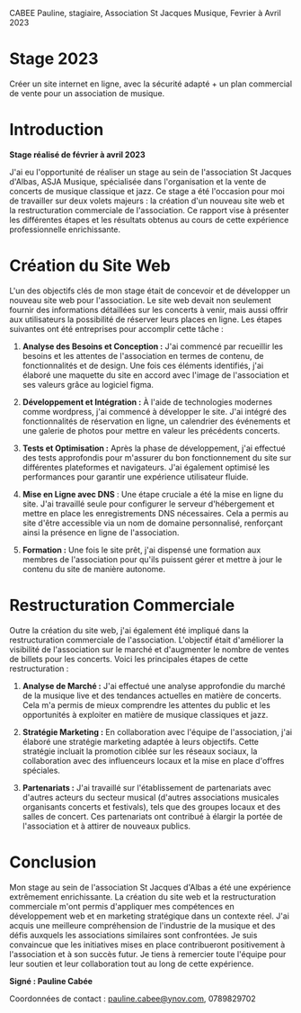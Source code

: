 CABEE Pauline, stagiaire, Association St Jacques Musique, Fevrier à Avril 2023

# Stage 2023
Créer un site internet en ligne, avec la sécurité adapté + un plan commercial de vente pour un association de musique.

# Introduction

**Stage réalisé de février à avril 2023**

J'ai eu l'opportunité de réaliser un stage au sein de l'association St Jacques d'Albas, ASJA Musique, spécialisée dans l'organisation et la vente de concerts de musique classique et jazz. Ce stage a été l'occasion pour moi de travailler sur deux volets majeurs : la création d'un nouveau site web et la restructuration commerciale de l'association. Ce rapport vise à présenter les différentes étapes et les résultats obtenus au cours de cette expérience professionnelle enrichissante.

# Création du Site Web

L'un des objectifs clés de mon stage était de concevoir et de développer un nouveau site web pour l'association. Le site web devait non seulement fournir des informations détaillées sur les concerts à venir, mais aussi offrir aux utilisateurs la possibilité de réserver leurs places en ligne. Les étapes suivantes ont été entreprises pour accomplir cette tâche :

1. **Analyse des Besoins et Conception :** J'ai commencé par recueillir les besoins et les attentes de l'association en termes de contenu, de fonctionnalités et de design. Une fois ces éléments identifiés, j'ai élaboré une maquette du site en accord avec l'image de l'association et ses valeurs grâce au logiciel figma.

2. **Développement et Intégration :** À l'aide de technologies modernes comme wordpress, j'ai commencé à développer le site. J'ai intégré des fonctionnalités de réservation en ligne, un calendrier des événements et une galerie de photos pour mettre en valeur les précédents concerts.

3. **Tests et Optimisation :** Après la phase de développement, j'ai effectué des tests approfondis pour m'assurer du bon fonctionnement du site sur différentes plateformes et navigateurs. J'ai également optimisé les performances pour garantir une expérience utilisateur fluide.

4. **Mise en Ligne avec DNS** : Une étape cruciale a été la mise en ligne du site. J'ai travaillé seule pour configurer le serveur d'hébergement et mettre en place les enregistrements DNS nécessaires. Cela a permis au site d'être accessible via un nom de domaine personnalisé, renforçant ainsi la présence en ligne de l'association.

5. **Formation :** Une fois le site prêt, j'ai dispensé une formation aux membres de l'association pour qu'ils puissent gérer et mettre à jour le contenu du site de manière autonome.

# Restructuration Commerciale

Outre la création du site web, j'ai également été impliqué dans la restructuration commerciale de l'association. L'objectif était d'améliorer la visibilité de l'association sur le marché et d'augmenter le nombre de ventes de billets pour les concerts. Voici les principales étapes de cette restructuration :

1. **Analyse de Marché :** J'ai effectué une analyse approfondie du marché de la musique live et des tendances actuelles en matière de concerts. Cela m'a permis de mieux comprendre les attentes du public et les opportunités à exploiter en matière de musique classiques et jazz.

2. **Stratégie Marketing :** En collaboration avec l'équipe de l'association, j'ai élaboré une stratégie marketing adaptée à leurs objectifs. Cette stratégie incluait la promotion ciblée sur les réseaux sociaux, la collaboration avec des influenceurs locaux et la mise en place d'offres spéciales.

3. **Partenariats :** J'ai travaillé sur l'établissement de partenariats avec d'autres acteurs du secteur musical (d'autres associations musicales organisants concerts et festivals), tels que des groupes locaux et des salles de concert. Ces partenariats ont contribué à élargir la portée de l'association et à attirer de nouveaux publics.


# Conclusion

Mon stage au sein de l'association St Jacques d'Albas a été une expérience extrêmement enrichissante. La création du site web et la restructuration commerciale m'ont permis d'appliquer mes compétences en développement web et en marketing stratégique dans un contexte réel. J'ai acquis une meilleure compréhension de l'industrie de la musique et des défis auxquels les associations similaires sont confrontées. Je suis convaincue que les initiatives mises en place contribueront positivement à l'association et à son succès futur. Je tiens à remercier toute l'équipe pour leur soutien et leur collaboration tout au long de cette expérience.


**Signé : Pauline Cabée**

Coordonnées de contact : pauline.cabee@ynov.com, 0789829702

